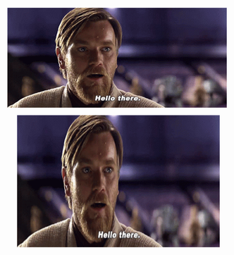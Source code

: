 ![](https://github.com/Unelok/Unelok/blob/main/star-wars-obi-wan-kenobi.gif)

<p align="center">
  <img width="460" height="300" src="https://github.com/Unelok/Unelok/blob/main/star-wars-obi-wan-kenobi.gif">
</p>
<!--
**Unelok/Unelok** is a ✨ _special_ ✨ repository because its `README.md` (this file) appears on your GitHub profile.

Here are some ideas to get you started:

- 🔭 I’m currently working on ...
- 🌱 I’m currently learning ...
- 👯 I’m looking to collaborate on ...
- 🤔 I’m looking for help with ...
- 💬 Ask me about ...
- 📫 How to reach me: ...
- 😄 Pronouns: ...
- ⚡ Fun fact: ...
-->
